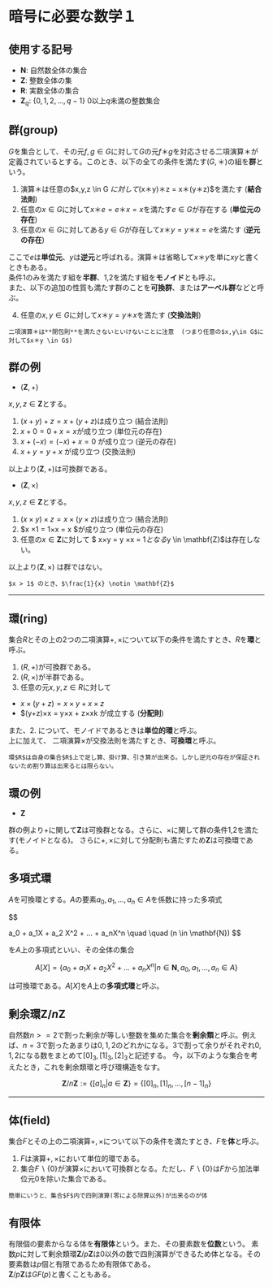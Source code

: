 # 暗号に必要な数学１
## 使用する記号
- $\mathbf{N}$: 自然数全体の集合 
- $\mathbf{Z}$: 整数全体の集
- $\mathbf{R}$: 実数全体の集合
- $\mathbf{Z}_q$: $\{0,1,2,...,q-1\}$ $0$以上$q$未満の整数集合
## 群(group)
$G$を集合として、その元$f,g \in G$に対して$G$の元$f＊g$を対応させる二項演算＊が定義されているとする。このとき、以下の全ての条件を満たす($G,＊$)の組を**群**という。

1. 演算＊は任意の$x,y,z \in G $に対して$(x＊y)＊z = x＊(y＊z)$を満たす (**結合法則**)
2. 任意の$x\in G$に対して$x＊e = e＊x = x$を満たす$e \in G$が存在する (**単位元の存在**)
3. 任意の$x \in G$に対してある$y\in G$が存在して$x＊y=y＊x=e$を満たす (**逆元の存在**)

ここで$e$は**単位元**、$y$は**逆元**と呼ばれる。演算＊は省略して$x＊y$を単に$xy$と書くときもある。  
条件1のみを満たす組を**半群**、1,2を満たす組を**モノイド**とも呼ぶ。  
また、以下の追加の性質も満たす群のことを**可換群**、または**アーベル群**などと呼ぶ。

4. 任意の$x,y \in G$に対して$x＊y=y＊x$を満たす (**交換法則**)

```{note}
二項演算＊は**閉包則**を満たさないといけないことに注意  (つまり任意の$x,y\in G$に対して$x＊y \in G$)
```
## 群の例
  
- $(\mathbf{Z},+)$  

$x,y,z\in \mathbf{Z}$とする。
1. $(x+y)+z = x+(y+z)$は成り立つ (結合法則)
2. $x+0 = 0 + x = x$が成り立つ (単位元の存在)
3. $x + (-x) = (-x) + x = 0$ が成り立つ (逆元の存在)
4. $x+y = y+x$ が成り立つ (交換法則)  

以上より$(\mathbf{Z},+)$は可換群である。

- $(\mathbf{Z},×)$  

$x,y,z\in \mathbf{Z}$とする。
1. $(x×y)×z = x×(y×z)$は成り立つ (結合法則)
2. $x ×1 = 1×x = x $が成り立つ (単位元の存在)
3. 任意の$x \in \mathbf{Z}$に対して $ x×y = y ×x = 1$となる$y \in \mathbf{Z}$は存在しない。

以上より$(\mathbf{Z},×)$  は群ではない。

```{attention}
$x > 1$ のとき、$\frac{1}{x} \notin \mathbf{Z}$
```
--- 

## 環(ring)

集合$R$とその上の2つの二項演算$+,×$について以下の条件を満たすとき、$R$を**環**と呼ぶ。

1. $(R,+)$が可換群である。
2. $(R,×)$が半群である。
3. 任意の元$x,y,z\in R$に対して
- $x×(y+z) = x×y+x×z$
- $(y+z)×x = y×x + z×xk 
が成立する (**分配則**)

また、2. について、モノイドであるときは**単位的環**と呼ぶ。  
上に加えて、 二項演算$×$が交換法則を満たすとき、**可換環**と呼ぶ。

```{note}
環$R$は自身の集合$R$上で足し算、掛け算、引き算が出来る。しかし逆元の存在が保証されないため割り算は出来るとは限らない。
```


## 環の例

- $\mathbf{Z}$

群の例より$+$に関して$\mathbf{Z}$は可換群となる。さらに、$×$に関して群の条件1,2を満たす(モノイドとなる)。
さらに$+,×$に対して分配則も満たすため$\mathbf{Z}$は可換環である。

## 多項式環

$A$を可換環とする。$A$の要素$a_0,a_1,...,a_n \in A$を係数に持った多項式

$$

a_0 + a_1X + a_2 X^2 + ... + a_nX^n \quad \quad (n \in \mathbf{N})
$$

を$A$上の多項式といい、その全体の集合

$$
A[X] = \{a_0 + a_1X + a_2 X^2 + ... + a_nX^n | n \in \mathbf{N},a_0,a_1,...,a_n \in A\}
$$

は可換環である。$A[X]$を$A$上の**多項式環**と呼ぶ。

## 剰余環$\mathbf{Z}/n\mathbf{Z}$
自然数$n>= 2$で割った剰余が等しい整数を集めた集合を**剰余類**と呼ぶ。例えば、$n=3$で割ったあまりは$0,1,2$のどれかになる。3で割って余りがそれぞれ$0,1,2$になる数をまとめて$[0]_3,[1]_3,[2]_3$と記述する。
今，以下のような集合を考えたとき，これを剰余類環と呼び環構造をなす。

$$
\mathbf{Z}/n\mathbf{Z} := \{[a]_n|a \in \mathbf{Z}\}=\{[0]_n,[1]_n,...,[n-1]_n\}
$$

--- 

## 体(field)

集合$F$とその上の二項演算$+,×$について以下の条件を満たすとき、$F$を**体**と呼ぶ。

1. $F$は演算$+,×$において単位的環である。
2. 集合$F \backslash \{0\}$が演算$×$において可換群となる。ただし、$F \backslash \{0\}$は$F$から加法単位元$0$を除いた集合である。

```{note}
簡単にいうと、集合$F$内で四則演算(零による除算以外)が出来るのが体
```

## 有限体
有限個の要素からなる体を**有限体**という。また、その要素数を**位数**という。
素数$p$に対して剰余類環$\mathbf{Z}/p\mathbf{Z}$は0以外の数で四則演算ができるため体となる。その要素数は$p$個と有限であるため有限体である。  
$\mathbf{Z}/p\mathbf{Z}$は$GF(p)$と書くこともある。






